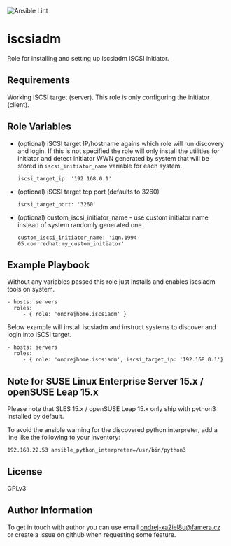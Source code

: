 ![Ansible Lint](https://github.com/OndrejHome/ansible.iscsiadm/workflows/Ansible%20Lint/badge.svg)

iscsiadm
=========

Role for installing and setting up iscsiadm iSCSI initiator.

Requirements
------------

Working iSCSI target (server). This role is only configuring the initiator (client).

Role Variables
--------------

  - (optional) iSCSI target IP/hostname agains which role will run discovery and login. If this is not specified 
    the role will only install the utilities for initiator and detect initiator WWN generated by system that will
    be stored in `iscsi_initiator_name` variable for each system.

    ```
    iscsi_target_ip: '192.168.0.1'
    ```

  - (optional) iSCSI target tcp port (defaults to 3260)

    ```
    iscsi_target_port: '3260'
    ```

  - (optional) custom_iscsi_initiator_name - use custom initiator name instead of system randomly generated one

    ```
    custom_iscsi_initiator_name: 'iqn.1994-05.com.redhat:my_custom_initiator'
    ```

Example Playbook
----------------

Without any variables passed this role just installs and enables iscsiadm tools on system.

    - hosts: servers
      roles:
         - { role: 'ondrejhome.iscsiadm' }

Below example will install iscsiadm and instruct systems to discover and login into iSCSI target.

    - hosts: servers
      roles:
         - { role: 'ondrejhome.iscsiadm', iscsi_target_ip: '192.168.0.1'}

Note for SUSE Linux Enterprise Server 15.x / openSUSE Leap 15.x
-------

Please note that SLES 15.x / openSUSE Leap 15.x only ship with python3 installed by default.

To avoid the ansible warning for the discovered python interpreter, add a line like the following to your inventory:
```
192.168.22.53 ansible_python_interpreter=/usr/bin/python3
```

License
-------

GPLv3

Author Information
------------------

To get in touch with author you can use email ondrej-xa2iel8u@famera.cz or create a issue on github when requesting some feature.
